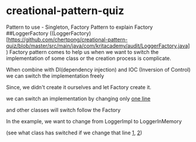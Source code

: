 # creational-pattern-quiz
Pattern to use - Singleton, Factory
Pattern to explain Factory
##LoggerFactory ((LoggerFactory)[https://github.com/chertpong/creational-pattern-quiz/blob/master/src/main/java/com/kritacademy/audit/LoggerFactory.java])
Factory pattern comes to help us when we want to switch the implementation of some class or the creation process is complicate.

When combine with DI(dependency injection) and IOC (Inversion of Control) we can switch the implementation freely

Since, we didn't create it ourselves and let Factory create it.

we can switch an implementation by changing only [one line](https://github.com/chertpong/creational-pattern-quiz/blob/master/src/main/java/com/kritacademy/audit/LoggerFactory.java#L12)

and other classes will switch follow the Factory 

In the example, we want to change from LoggerImpl to LoggerInMemory

(see what class has switched if we change that line [1](https://github.com/chertpong/creational-pattern-quiz/blob/master/src/main/java/com/kritacademy/booking/BookingServiceImpl.java#L14), [2](https://github.com/chertpong/creational-pattern-quiz/blob/master/src/main/java/com/kritacademy/booking/BookingController.java#L13))


